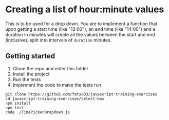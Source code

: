 # Creating a list of hour:minute values 

This is to be used for a drop down. You are to implement a function 
that upon getting a start time (like "12:00"), an end time (like "14:00")
and a duration in minutes will create all the values between the start
and end (inclusive), split into intervals of `duration` minutes.

## Getting started

1. Clone the repo and enter this folder
2. Install the project 
3. Run the tests
4. Implement the code to make the tests run

```
git clone https://github.com/fatso83/javascript-training-exercises
cd javascript-training-exercises/select-box
npm install
npm test
code ./TimePickerDropdown.js
```
